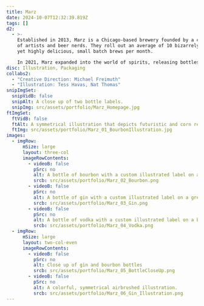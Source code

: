 ```yaml
---
title: Marz
date: 2024-10-07T12:32:39.819Z
tags: []
d2:
  - >-
    Established in 2013, Marz is a Chicago-based brewery founded by a collective
    of artists and beer nerds. They roll out an average of 10 bizarrely unique,
    yet highly delicious, small batch brews per month. 

    In 2021, Marz expanded into the world of spirits, releasing bottles of bourbon, vodka, and gin, each featuring custom illustrations that cleverly complement the pun-inspired names. Bourbon of the Future imagines a futuristic world centered around corn, bourbon's key ingredient. Fellowship of the Gin takes a more abstract approach, incorporating a symmetrical airbrushed pattern. Lastly, Society of the Vodka, created in collaboration with Nat Thomas, draws on imagery of secret societies to craft intricate, layered designs.
disc: Illustration, Packaging
collabs2:
  - "Creative Direction: Michael Freimuth"
  - "Illustration: Tess Havas, Nat Thomas"
snipImgSet:
  snipVidB: false
  snipAlt: A close up of two bottle labels.
  snipImg: src/assets/portfolio/Marz_Homepage.jpg
ftImgSet:
  ftVidB: false
  ftAlt: A symmetrical illustration that depicts futuristic and corn related elements.
  ftImg: src/assets/portfolio/Marz_01_BourbonIllustration.jpg
images:
  - imgRow:
      mSize: large
      layout: three-col
      imageRowContents:
        - videoB: false
          pSrc: no
          alt: A bottle of bourbon with a custom illustrated label on a pink background.
          srcb: src/assets/portfolio/Marz_02_Bourbon.png
        - videoB: false
          pSrc: no
          alt: A bottle of gin with a custom illustrated label on a green background.
          srcb: src/assets/portfolio/Marz_03_Gin.png
        - videoB: false
          pSrc: no
          alt: A bottle of vodka with a custom illustrated label on a blue background.
          srcb: src/assets/portfolio/Marz_04_Vodka.png
  - imgRow:
      mSize: large
      layout: two-col-even
      imageRowContents:
        - videoB: false
          pSrc: no
          alt: Close up of gin and bourbon bottles
          srcb: src/assets/portfolio/Marz_05_BottleCloseUp.png
        - videoB: false
          pSrc: no
          alt: A colorful, symmetrical airbrushed illustration.
          srcb: src/assets/portfolio/Marz_06_Gin_Illustration.png
---
```

